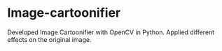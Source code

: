 # Image-cartoonifier

Developed Image Cartoonifier with OpenCV in Python. Applied different effects on the original image.
